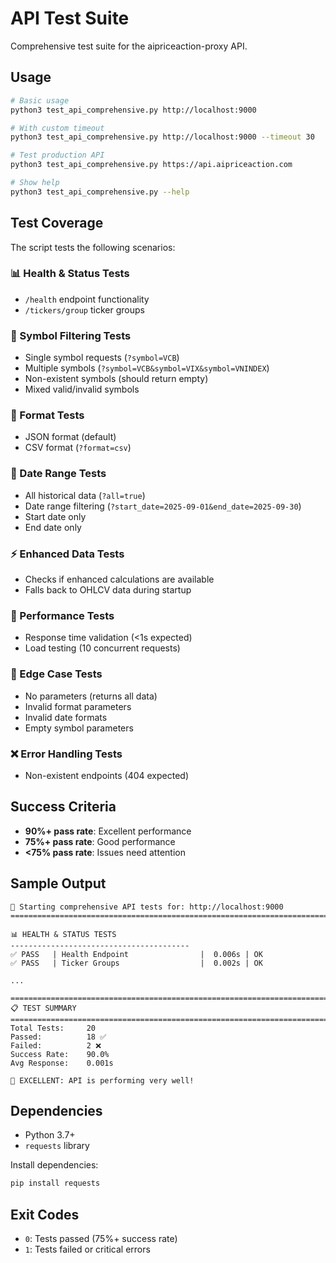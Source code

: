 # API Test Suite

Comprehensive test suite for the aipriceaction-proxy API.

## Usage

```bash
# Basic usage
python3 test_api_comprehensive.py http://localhost:9000

# With custom timeout
python3 test_api_comprehensive.py http://localhost:9000 --timeout 30

# Test production API
python3 test_api_comprehensive.py https://api.aipriceaction.com

# Show help
python3 test_api_comprehensive.py --help
```

## Test Coverage

The script tests the following scenarios:

### 📊 Health & Status Tests
- `/health` endpoint functionality
- `/tickers/group` ticker groups

### 🎯 Symbol Filtering Tests
- Single symbol requests (`?symbol=VCB`)
- Multiple symbols (`?symbol=VCB&symbol=VIX&symbol=VNINDEX`)
- Non-existent symbols (should return empty)
- Mixed valid/invalid symbols

### 📄 Format Tests
- JSON format (default)
- CSV format (`?format=csv`)

### 📅 Date Range Tests
- All historical data (`?all=true`)
- Date range filtering (`?start_date=2025-09-01&end_date=2025-09-30`)
- Start date only
- End date only

### ⚡ Enhanced Data Tests
- Checks if enhanced calculations are available
- Falls back to OHLCV data during startup

### 🚀 Performance Tests
- Response time validation (<1s expected)
- Load testing (10 concurrent requests)

### 🧩 Edge Case Tests
- No parameters (returns all data)
- Invalid format parameters
- Invalid date formats
- Empty symbol parameters

### ❌ Error Handling Tests
- Non-existent endpoints (404 expected)

## Success Criteria

- **90%+ pass rate**: Excellent performance
- **75%+ pass rate**: Good performance
- **<75% pass rate**: Issues need attention

## Sample Output

```
🧪 Starting comprehensive API tests for: http://localhost:9000
================================================================================

📊 HEALTH & STATUS TESTS
----------------------------------------
✅ PASS   | Health Endpoint                |  0.006s | OK
✅ PASS   | Ticker Groups                  |  0.002s | OK

...

================================================================================
📋 TEST SUMMARY
================================================================================
Total Tests:     20
Passed:          18 ✅
Failed:          2 ❌
Success Rate:    90.0%
Avg Response:    0.001s

🎉 EXCELLENT: API is performing very well!
```

## Dependencies

- Python 3.7+
- `requests` library

Install dependencies:
```bash
pip install requests
```

## Exit Codes

- `0`: Tests passed (75%+ success rate)
- `1`: Tests failed or critical errors